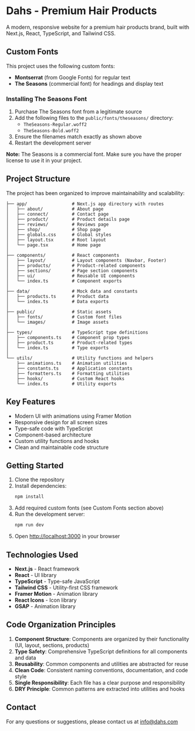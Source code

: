 # Dahs - Premium Hair Products

A modern, responsive website for a premium hair products brand, built with Next.js, React, TypeScript, and Tailwind CSS.

## Custom Fonts

This project uses the following custom fonts:

- **Montserrat** (from Google Fonts) for regular text
- **The Seasons** (commercial font) for headings and display text

### Installing The Seasons Font

1. Purchase The Seasons font from a legitimate source
2. Add the following files to the `public/fonts/theseasons/` directory:
   - `TheSeasons-Regular.woff2`
   - `TheSeasons-Bold.woff2`
3. Ensure the filenames match exactly as shown above
4. Restart the development server

**Note:** The Seasons is a commercial font. Make sure you have the proper license to use it in your project.

## Project Structure

The project has been organized to improve maintainability and scalability:

```
├── app/                 # Next.js app directory with routes
│   ├── about/           # About page
│   ├── connect/         # Contact page
│   ├── product/         # Product details page
│   ├── reviews/         # Reviews page
│   ├── shop/            # Shop page
│   ├── globals.css      # Global styles
│   ├── layout.tsx       # Root layout
│   └── page.tsx         # Home page
│
├── components/          # React components
│   ├── layout/          # Layout components (Navbar, Footer)
│   ├── products/        # Product-related components
│   ├── sections/        # Page section components
│   ├── ui/              # Reusable UI components
│   └── index.ts         # Component exports
│
├── data/                # Mock data and constants
│   ├── products.ts      # Product data
│   └── index.ts         # Data exports
│
├── public/              # Static assets
│   ├── fonts/           # Custom font files
│   └── images/          # Image assets
│
├── types/               # TypeScript type definitions
│   ├── components.ts    # Component prop types
│   ├── product.ts       # Product-related types
│   └── index.ts         # Type exports
│
└── utils/               # Utility functions and helpers
    ├── animations.ts    # Animation utilities
    ├── constants.ts     # Application constants
    ├── formatters.ts    # Formatting utilities
    ├── hooks/           # Custom React hooks
    └── index.ts         # Utility exports
```

## Key Features

- Modern UI with animations using Framer Motion
- Responsive design for all screen sizes
- Type-safe code with TypeScript
- Component-based architecture
- Custom utility functions and hooks
- Clean and maintainable code structure

## Getting Started

1. Clone the repository
2. Install dependencies:
   ```bash
   npm install
   ```
3. Add required custom fonts (see Custom Fonts section above)
4. Run the development server:
   ```bash
   npm run dev
   ```
5. Open [http://localhost:3000](http://localhost:3000) in your browser

## Technologies Used

- **Next.js** - React framework
- **React** - UI library
- **TypeScript** - Type-safe JavaScript
- **Tailwind CSS** - Utility-first CSS framework
- **Framer Motion** - Animation library
- **React Icons** - Icon library
- **GSAP** - Animation library

## Code Organization Principles

1. **Component Structure**: Components are organized by their functionality (UI, layout, sections, products)
2. **Type Safety**: Comprehensive TypeScript definitions for all components and data
3. **Reusability**: Common components and utilities are abstracted for reuse
4. **Clean Code**: Consistent naming conventions, documentation, and code style
5. **Single Responsibility**: Each file has a clear purpose and responsibility
6. **DRY Principle**: Common patterns are extracted into utilities and hooks

## Contact

For any questions or suggestions, please contact us at info@dahs.com 